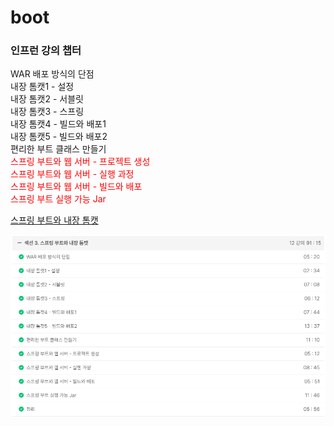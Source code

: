 # boot

### 인프런 강의 챕터

<span>WAR 배포 방식의 단점</span><br />
<span>내장 톰캣1 - 설정</span><br />
<span>내장 톰캣2 - 서블릿</span><br />
<span>내장 톰캣3 - 스프링</span><br />
<span>내장 톰캣4 - 빌드와 배포1</span><br />
<span>내장 톰캣5 - 빌드와 배포2</span><br />
<span>편리한 부트 클래스 만들기</span><br />
<span style="color: red;">스프링 부트와 웹 서버 - 프로젝트 생성</span><br />
<span style="color: red;">스프링 부트와 웹 서버 - 실행 과정</span><br />
<span style="color: red;">스프링 부트와 웹 서버 - 빌드와 배포</span><br />
<span style="color: red;">스프링 부트 실행 가능 Jar</span><br />

[스프링 부트와 내장 톰캣](https://soono-991.tistory.com/34?category=1078163)

![img.png](img.png)